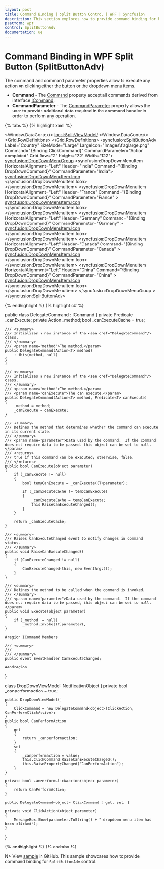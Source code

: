 ```yaml
---
layout: post
title: Command Binding | Split Button Control | WPF | Syncfusion
description: This section explores how to provide command binding for both split button and dropdown menu items to perform any action while clicking the same.
platform: wpf
control: SplitButtonAdv
documentation: ug
---
```


# Command Binding in WPF Split Button (SplitButtonAdv)

The command and command parameter properties allow to execute any action on clicking either the button or the dropdown menu items.

* **Command** - The [Command](https://docs.microsoft.com/en-us/dotnet/api/system.windows.input.icommandsource.command?view=netframework-4.8) property accept all commands derived from interface [ICommand](https://docs.microsoft.com/en-us/dotnet/api/system.windows.input.icommand?view=netframework-4.8). 
* **CommandParameter** - The [CommandParameter](https://docs.microsoft.com/en-us/dotnet/api/system.windows.input.icommandsource.commandparameter?view=netframework-4.8) property allows the user to provide additional data required in the command handler in-order to perform any operation. 

{% tabs %}
{% highlight xaml %}

<Window x:Class="Split_Button_Command_Binding.MainWindow"
        xmlns="http://schemas.microsoft.com/winfx/2006/xaml/presentation"
        xmlns:x="http://schemas.microsoft.com/winfx/2006/xaml"
        xmlns:d="http://schemas.microsoft.com/expression/blend/2008"
        xmlns:mc="http://schemas.openxmlformats.org/markup-compatibility/2006"
        xmlns:local="clr-namespace:Button_Sample"
        xmlns:Syncfusion="http://schemas.microsoft.com/netfx/2009/xaml/presentation"
        xmlns:syncfusion="http://schemas.syncfusion.com/wpf"
        mc:Ignorable="d"
        xmlns:syncfusionskin="clr-namespace:Syncfusion.SfSkinManager;assembly=Syncfusion.SfSkinManager.WPF"
        Title="MainWindow" Height="450" Width="800">
    <Window.DataContext>
        <local:SplitViewModel/>
    </Window.DataContext>
    <Grid VerticalAlignment="Center" HorizontalAlignment="Left">
        <Grid.RowDefinitions>
            <RowDefinition Height="30"/>
            <RowDefinition Height="30"/>
            <RowDefinition Height="*"/>
        </Grid.RowDefinitions>
        <CheckBox IsChecked="{Binding CanPerformAction}" Grid.Row="0" Content="Can perform action in split button"/>
        <CheckBox IsChecked="{Binding CanPerformActionItem}" Grid.Row="1" Content="Can perform action in drop down items"/>
        <syncfusion:SplitButtonAdv Label="Country" SizeMode="Large" LargeIcon="Images\flaglarge.png" Command="{Binding ClickCommand}" CommandParameter="Action completed" Grid.Row="2" Height="72" Width="122">
            <syncfusion:DropDownMenuGroup>
                <syncfusion:DropDownMenuItem  HorizontalAlignment="Left" Header="India" Command="{Binding DropDownCommand}" CommandParameter="India">
                    <syncfusion:DropDownMenuItem.Icon>
                        <Image Source="Images/india.png"/>
                    </syncfusion:DropDownMenuItem.Icon>
                </syncfusion:DropDownMenuItem>
                <syncfusion:DropDownMenuItem  HorizontalAlignment="Left" Header="France" Command="{Binding DropDownCommand}" CommandParameter="France" >
                    <syncfusion:DropDownMenuItem.Icon>
                        <Image Source="Images/france.png"/>
                    </syncfusion:DropDownMenuItem.Icon>
                </syncfusion:DropDownMenuItem>
                <syncfusion:DropDownMenuItem  HorizontalAlignment="Left" Header="Germany" Command="{Binding DropDownCommand}" CommandParameter="Germany" >
                    <syncfusion:DropDownMenuItem.Icon>
                        <Image Source="Images/germany.png"/>
                    </syncfusion:DropDownMenuItem.Icon>
                </syncfusion:DropDownMenuItem>
                <syncfusion:DropDownMenuItem  HorizontalAlignment="Left" Header="Canada" Command="{Binding DropDownCommand}" CommandParameter="Canada" >
                    <syncfusion:DropDownMenuItem.Icon>
                        <Image Source="Images/Canada.png"/>
                    </syncfusion:DropDownMenuItem.Icon>
                </syncfusion:DropDownMenuItem>
                <syncfusion:DropDownMenuItem  HorizontalAlignment="Left" Header="China" Command="{Binding DropDownCommand}" CommandParameter="China" >
                    <syncfusion:DropDownMenuItem.Icon>
                        <Image Source="Images/china.png"/>
                    </syncfusion:DropDownMenuItem.Icon>
                </syncfusion:DropDownMenuItem>
            </syncfusion:DropDownMenuGroup >
        </syncfusion:SplitButtonAdv>
    </Grid>
</window>

{% endhighlight %}
{% highlight c# %}

public class DelegateCommand<T> : ICommand
{
    private Predicate<T> _canExecute;
    private Action<T> _method;
    bool _canExecuteCache = true;

    /// <summary>
    /// Initializes a new instance of the <see cref="DelegateCommand"/> class.
    /// </summary>
    /// <param name="method">The method.</param>
    public DelegateCommand(Action<T> method)
        : this(method, null)
    {
    }

    /// <summary>
    /// Initializes a new instance of the <see cref="DelegateCommand"/> class.
    /// </summary>
    /// <param name="method">The method.</param>
    /// <param name="canExecute">The can execute.</param>
    public DelegateCommand(Action<T> method, Predicate<T> canExecute)
    {
        _method = method;
        _canExecute = canExecute;
    }

    /// <summary>
    /// Defines the method that determines whether the command can execute in its current state.
    /// </summary>
    /// <param name="parameter">Data used by the command.  If the command does not require data to be passed, this object can be set to null.</param>
    /// <returns>
    /// true if this command can be executed; otherwise, false.
    /// </returns>
    public bool CanExecute(object parameter)
    {
        if (_canExecute != null)
        {
            bool tempCanExecute = _canExecute((T)parameter);

            if (_canExecuteCache != tempCanExecute)
            {
                _canExecuteCache = tempCanExecute;
                this.RaiseCanExecuteChanged();
            }
        }

        return _canExecuteCache;
    }

    /// <summary>
    /// Raises CanExecuteChanged event to notify changes in command status.
    /// </summary>
    public void RaiseCanExecuteChanged()
    {
        if (CanExecuteChanged != null)
        {
            CanExecuteChanged(this, new EventArgs());
        }
    }

    /// <summary>
    /// Defines the method to be called when the command is invoked.
    /// </summary>
    /// <param name="parameter">Data used by the command.  If the command does not require data to be passed, this object can be set to null.</param>
    public void Execute(object parameter)
    {
        if (_method != null)
            _method.Invoke((T)parameter);
    }

    #region ICommand Members

    /// <summary>
    /// 
    /// </summary>
    public event EventHandler CanExecuteChanged;

    #endregion
}

class DropDownViewModel: NotificationObject
{
    private bool _canperformaction = true;

    public DropDownViewModel()
    {
        ClickCommand = new DelegateCommand<object>(ClickAction, CanPerformClickAction);
    }
    public bool CanPerformAction
    {
        get
        {
            return _canperformaction;
        }
        set
        {
            _canperformaction = value;
            this.ClickCommand.RaiseCanExecuteChanged();
            this.RaisePropertyChanged("CanPerformAction");
        }
    }

    private bool CanPerformClickAction(object parameter)
    {
        return CanPerformAction;
    }

    public DelegateCommand<object> ClickCommand { get; set; }

    private void ClickAction(object parameter)
    {
        MessageBox.Show(parameter.ToString() + " dropdown menu item has been clicked");
    }
}

{% endhighlight %}
{% endtabs %}

N> View [sample](https://github.com/SyncfusionExamples/wpf-split-button-examples/blob/master/Samples/Command-Binding) in GitHub. This sample showcases how to provide command binding for `SplitButtonAdv` control.
